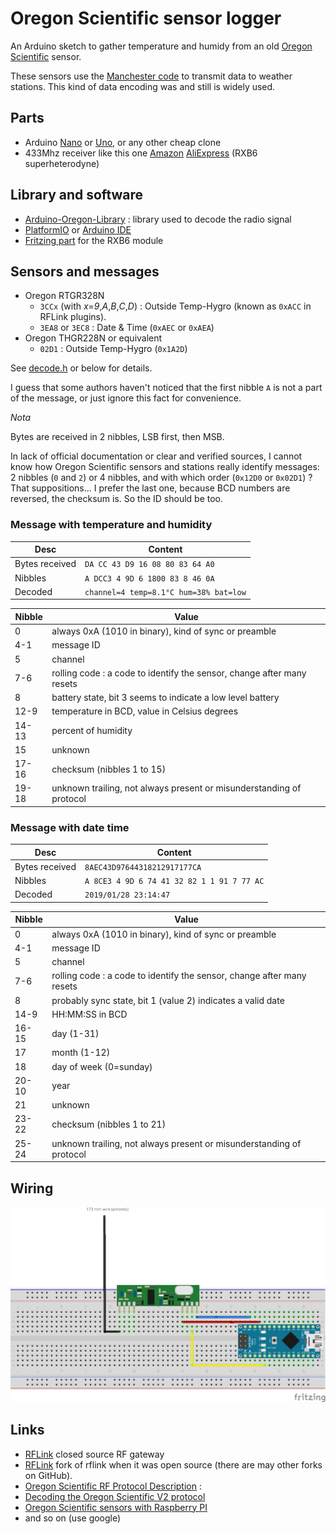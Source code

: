# Oregon Scientific sensor logger

An Arduino sketch to gather temperature and humidy from an old [Oregon Scientific](http://global.oregonscientific.com/) sensor.

These sensors use the [Manchester code](https://en.wikipedia.org/wiki/Manchester_code) to transmit data to weather stations. This kind of data encoding was and still is widely used.

## Parts
- Arduino [Nano](https://store.arduino.cc/arduino-nano) or [Uno](https://store.arduino.cc/arduino-uno-rev3), or any other cheap clone
- 433Mhz receiver like this one [Amazon](https://www.amazon.fr/WINGONEER-433Mhz-Superheterodyne-récepteur-Arduino/dp/B06XHJMC82) [AliExpress](https://fr.aliexpress.com/item/NEW-RXB6-433Mhz-Superheterodyne-Wireless-Receiver-Module-for-Arduino-ARM-AVR/32808930551.html) (RXB6 superheterodyne)

## Library and software
- [Arduino-Oregon-Library](https://github.com/Mickaelh51/Arduino-Oregon-Library) : library used to decode the radio signal
- [PlatformIO](https://platformio.org) or [Arduino IDE](https://www.arduino.cc/en/main/software)
- [Fritzing part](http://forum.fritzing.org/t/diode-keine-led-bauform-0805-gesucht/2216/34) for the RXB6 module

## Sensors and messages

 * Oregon RTGR328N
    - `3CCx` (with _x_=_9_,_A_,_B_,_C_,_D_) : Outside Temp-Hygro (known as `0xACC` in RFLink plugins).
    - `3EA8` or `3EC8` : Date & Time (`0xAEC` or `0xAEA`)
 * Oregon THGR228N or equivalent
    - `02D1` : Outside Temp-Hygro  (`0x1A2D`)

See [decode.h](include/decode.h) or below for details.

I guess that some authors haven't noticed that the first nibble `A` is not a part of the message, or just ignore this fact for convenience.

*Nota*

Bytes are received in 2 nibbles, LSB first, then MSB.

In lack of official documentation or clear and verified sources, I cannot know how Oregon Scientific sensors and stations really identify messages: 2 nibbles (`0` and `2`) or 4 nibbles, and with which order (`0x12D0` or `0x02D1`) ? That suppositions... I prefer the last one, because BCD numbers are reversed, the checksum is. So the ID should be too.

### Message with temperature and humidity

Desc | Content
---- | -------
Bytes received | `DA CC 43 D9 16 08 80 83 64 A0`
Nibbles | `A DCC3 4 9D 6 1800 83 8 46 0A`
Decoded | `channel=4 temp=8.1°C hum=38% bat=low`

Nibble | Value
------ | -----
   0   | always 0xA (1010 in binary), kind of sync or preamble
  4-1  | message ID
   5   | channel
  7-6  | rolling code : a code to identify the sensor, change after many resets
   8   | battery state, bit 3 seems to indicate a low level battery
  12-9 | temperature in BCD, value in Celsius degrees
 14-13 | percent of humidity
   15  | unknown
 17-16 | checksum (nibbles 1 to 15)
 19-18 | unknown trailing, not always present or misunderstanding of protocol

### Message with date time


Desc | Content
---- | -------
Bytes received | `8AEC43D97644318212917177CA`
Nibbles | `A 8CE3 4 9D 6 74 41 32 82 1 1 91 7 77 AC`
Decoded | `2019/01/28 23:14:47`

Nibble | Value
------ | -----
   0   | always 0xA (1010 in binary), kind of sync or preamble
  4-1  | message ID
   5   | channel
  7-6  | rolling code : a code to identify the sensor, change after many resets
   8   | probably sync state, bit 1 (value 2) indicates a valid date
  14-9 | HH:MM:SS in BCD
 16-15 | day (1-31)
   17  | month (1-12)
   18  | day of week (0=sunday)
 20-10 | year
   21  | unknown
 23-22 | checksum (nibbles 1 to 21)
 25-24 | unknown trailing, not always present or misunderstanding of protocol

## Wiring

![breadboard](oregon_bb.png)

## Links

* [RFLink](http://www.rflink.nl/blog2/) closed source RF gateway
* [RFLink](https://github.com/cwesystems/RFLink) fork of rflink when it was open source (there are may other forks on GitHub).
* [Oregon Scientific RF Protocol Description](http://wmrx00.sourceforge.net/Arduino/OregonScientific-RF-Protocols.pdf) :
* [Decoding the Oregon Scientific V2 protocol](https://jeelabs.net/projects/cafe/wiki/Decoding_the_Oregon_Scientific_V2_protocol)
* [Oregon Scientific sensors with Raspberry PI](https://www.disk91.com/2013/technology/hardware/oregon-scientific-sensors-with-raspberry-pi/)
* and so on (use google)
